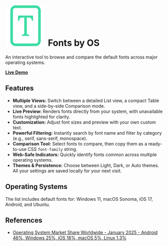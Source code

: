 # ![logo](favicon.svg) Fonts by OS

An interactive tool to browse and compare the default fonts across major operating systems.

**[Live Demo](https://dcog989.github.io/Default-fonts-per-OS/)**

## Features

* **Multiple Views:** Switch between a detailed List view, a compact Table view, and a side-by-side Comparison mode.
* **Live Preview:** Renders fonts directly from your system, with unavailable fonts highlighted for clarity.
* **Customization:** Adjust font sizes and preview with your own custom text.
* **Powerful Filtering:** Instantly search by font name and filter by category (e.g., serif, sans-serif, monospace).
* **Comparison Tool:** Select fonts to compare, then copy them as a ready-to-use CSS `font-family` string.
* **Web-Safe Indicators:** Quickly identify fonts common across multiple operating systems.
* **Themes & Persistence:** Choose between Light, Dark, or Auto themes. All your settings are saved locally for your next visit.

## Operating Systems

The list includes default fonts for: Windows 11, macOS Sonoma, iOS 17, Android, and Ubuntu.

## References

* [Operating System Market Share Worldwide - January 2025 - Android 46%, Windows 25%, iOS 18%, macOS 5%, Linux 1.3%](https://gs.statcounter.com/os-market-share/all/)
